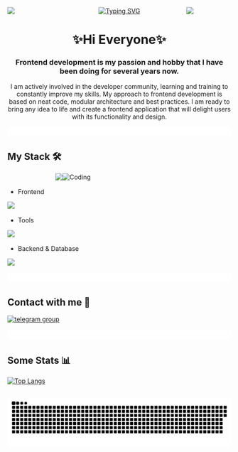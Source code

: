 <div align="center">
  <img align="left" src="https://user-images.githubusercontent.com/65187002/144930161-2f783401-8d27-4fdf-a2f7-cc0ba32f1f1f.gif" width="20%">
  <img align="right" src="https://user-images.githubusercontent.com/65187002/144930161-2f783401-8d27-4fdf-a2f7-cc0ba32f1f1f.gif" width="20%">
  
  [![Typing SVG](https://readme-typing-svg.demolab.com?font=Satisfy&size=35&pause=1000&color=14ADE9E6&background=A509D100&center=true&vCenter=true&random=false&width=435&lines=Hi+There%F0%9F%91%8B!+I'm+Eduard+Lankov;and+I'm+frontend+developer)](https://git.io/typing-svg)
  
  <h1 align="center">✨Hi Everyone✨</h1> 
  <h3 align="center">Frontend development is my passion and hobby that I have been doing for several years now.</h3>
  <p align="center">I am actively involved in the developer community, learning and training to constantly improve my skills.
  My approach to frontend development is based on neat code, modular architecture and best practices.
  I am ready to bring any idea to life and create a frontend application that will delight users with its functionality and design.</p>
</div>

<img src="assets/color-line.gif" height="20" width="100%">

## My Stack 🛠️

<img align="right" alt="Coding" width="380" src="https://user-images.githubusercontent.com/74038190/229223263-cf2e4b07-2615-4f87-9c38-e37600f8381a.gif">

<div align="right">

![](https://komarev.com/ghpvc/?username=SenSeTioN&color=42BFE9&label=VIEWS👁️&style=for-the-badge)

</div>

- Frontend
<p align="left">
  <a href="https://skillicons.dev">
    <img src="https://skillicons.dev/icons?i=html,css,scss,tailwind,js,ts,react,redux,nextjs,jest,vercel&perline=7" />
  </a>
</p>

- Tools
<p align="left">
  <a href="https://skillicons.dev">
    <img src="https://skillicons.dev/icons?i=vscode,figma,git,github,gitlab,webpack,vite,babel,postman,jenkins,npm,yarn&perline=7" />
  </a>
</p>

- Backend & Database
<p align="left">
  <a href="https://skillicons.dev">
    <img src="https://skillicons.dev/icons?i=go,nodejs,express,nestjs,prisma,postgresql,firebase&perline=7" />
  </a>
</p>

<img src="assets/color-line.gif" height="20" width="100%">

## Contact with me 💬
<div id="badges">
    <a href="https://t.me/elankov" target="_blank">
      <img src="https://cdn-icons-png.flaticon.com/512/2111/2111646.png" width="40" height="40" alt="telegram group" />
    </a>
  </div>

<br/>
<img src="assets/color-line.gif" height="20" width="100%">

## Some Stats 📊

 <table align="center" width="100%" height="100%" >
   <tr>
  
[![Top Langs](https://github-readme-stats.vercel.app/api/top-langs/?username=SenSeTioN&langs_count=6&size_weight=1&count_weight=0&layout=pie&theme=github_dark&border_color=14ADE99A)](https://github.com/SenSeTioN/github-readme-stats)

 </tr>
  </table>

<p align="center">
  
   <img width="600" src="assets/github-snake.svg" alt="snake"/>
   
</p>

